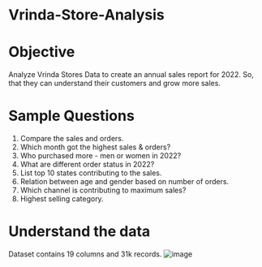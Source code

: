 # Vrinda-Store-Analysis

# Objective
Analyze Vrinda Stores Data to create an annual sales report for 2022. So, that they can understand their customers and grow more sales.

# Sample Questions
1. Compare the sales and orders.
2. Which month got the highest sales & orders?
3. Who purchased more - men or women in 2022?
4. What are different order status in 2022?
5. List top 10 states contributing to the sales.
6. Relation between age and gender based on number of orders.
7. Which channel is contributing to maximum sales?
8. Highest selling category.

# Understand the data
Dataset contains 19 columns and 31k records.
![image](https://github.com/user-attachments/assets/d1514a66-c1c8-4c58-8d42-364ca87b6026)
